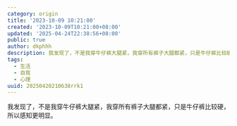 ```yaml
---
category: origin
title: '2023-10-09 10:21:00'
created: '2023-10-09T10:21:00+08:00'
updated: '2025-04-24T22:38:56+08:00'
public: true
author: dkphhh
description: 我发现了，不是我穿牛仔裤大腿紧，我穿所有裤子大腿都紧，只是牛仔裤比较硬，所以感知更明显……
tags:
  - 生活
  - 自我
  - 心理
uuid: 20250420210638rrk1
---
```


我发现了，不是我穿牛仔裤大腿紧，我穿所有裤子大腿都紧，只是牛仔裤比较硬，所以感知更明显。
